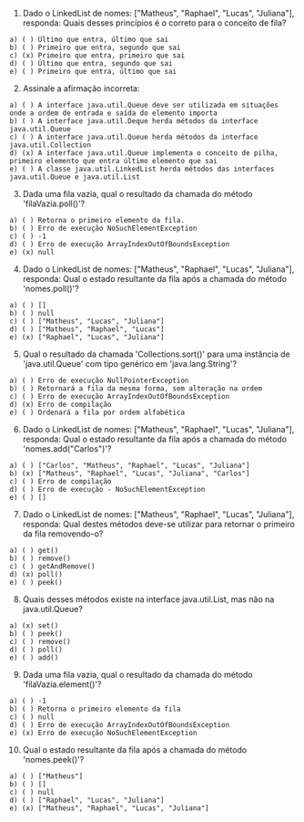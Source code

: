 1) Dado o LinkedList de nomes: ["Matheus", "Raphael", "Lucas", "Juliana"], responda: Quais desses princípios é o correto para o conceito de fila?

```
a) ( ) Último que entra, último que sai
b) ( ) Primeiro que entra, segundo que sai
c) (x) Primeiro que entra, primeiro que sai
d) ( ) Último que entra, segundo que sai
e) ( ) Primeiro que entra, último que sai
```

2) Assinale a afirmação incorreta:

```
a) ( ) A interface java.util.Queue deve ser utilizada em situações onde a ordem de entrada e saída do elemento importa
b) ( ) A interface java.util.Deque herda métodos da interface java.util.Queue
c) ( ) A interface java.util.Queue herda métodos da interface java.util.Collection
d) (x) A interface java.util.Queue implementa o conceito de pilha, primeiro elemento que entra último elemento que sai
e) ( ) A classe java.util.LinkedList herda métodos das interfaces java.util.Queue e java.util.List
```

3) Dada uma fila vazia, qual o resultado da chamada do método 'filaVazia.poll()'?

```
a) ( ) Retorna o primeiro elemento da fila.
b) ( ) Erro de execução NoSuchElementException
c) ( ) -1
d) ( ) Erro de execução ArrayIndexOutOfBoundsException
e) (x) null
```

4) Dado o LinkedList de nomes: ["Matheus", "Raphael", "Lucas", "Juliana"], responda: Qual o estado resultante da fila após a chamada do método 'nomes.poll()'?

```
a) ( ) []
b) ( ) null
c) ( ) ["Matheus", "Lucas", "Juliana"]
d) ( ) ["Matheus", "Raphael", "Lucas"]
e) (x) ["Raphael", "Lucas", "Juliana"]
```

5) Qual o resultado da chamada 'Collections.sort()' para uma instância de 'java.util.Queue' com tipo genérico em 'java.lang.String'?

```
a) ( ) Erro de execução NullPointerException
b) ( ) Retornará a fila da mesma forma, sem alteração na ordem
c) ( ) Erro de execução ArrayIndexOutOfBoundsException
d) (x) Erro de compilação
e) ( ) Ordenará a fila por ordem alfabética
```

6) Dado o LinkedList de nomes: ["Matheus", "Raphael", "Lucas", "Juliana"], responda: Qual o estado resultante da fila após a chamada do método 'nomes.add("Carlos")'?

```
a) ( ) ["Carlos", "Matheus", "Raphael", "Lucas", "Juliana"]
b) (x) ["Matheus", "Raphael", "Lucas", "Juliana", "Carlos"]
c) ( ) Erro de compilação
d) ( ) Erro de execução - NoSuchElementException
e) ( ) []
```

7) Dado o LinkedList de nomes: ["Matheus", "Raphael", "Lucas", "Juliana"], responda: Qual destes métodos deve-se utilizar para retornar o primeiro da fila removendo-o?

```
a) ( ) get()
b) ( ) remove()
c) ( ) getAndRemove()
d) (x) poll()
e) ( ) peek()
```

8) Quais desses métodos existe na interface java.util.List, mas não na java.util.Queue?

```
a) (x) set()
b) ( ) peek()
c) ( ) remove()
d) ( ) poll()
e) ( ) add()
```

9) Dada uma fila vazia, qual o resultado da chamada do método 'filaVazia.element()'?

```
a) ( ) -1
b) ( ) Retorna o primeiro elemento da fila
c) ( ) null
d) ( ) Erro de execução ArrayIndexOutOfBoundsException
e) (x) Erro de execução NoSuchElementException
```

10) Qual o estado resultante da fila após a chamada do método 'nomes.peek()'?

```
a) ( ) ["Matheus"]
b) ( ) []
c) ( ) null
d) ( ) ["Raphael", "Lucas", "Juliana"]
e) (x) ["Matheus", "Raphael", "Lucas", "Juliana"]
```

